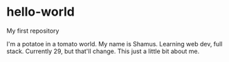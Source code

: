 # hello-world
My first repository

I'm a potatoe in a tomato world.
My name is Shamus.
Learning web dev, full stack.
Currently 29, but that'll change.
This just a little bit about me.
